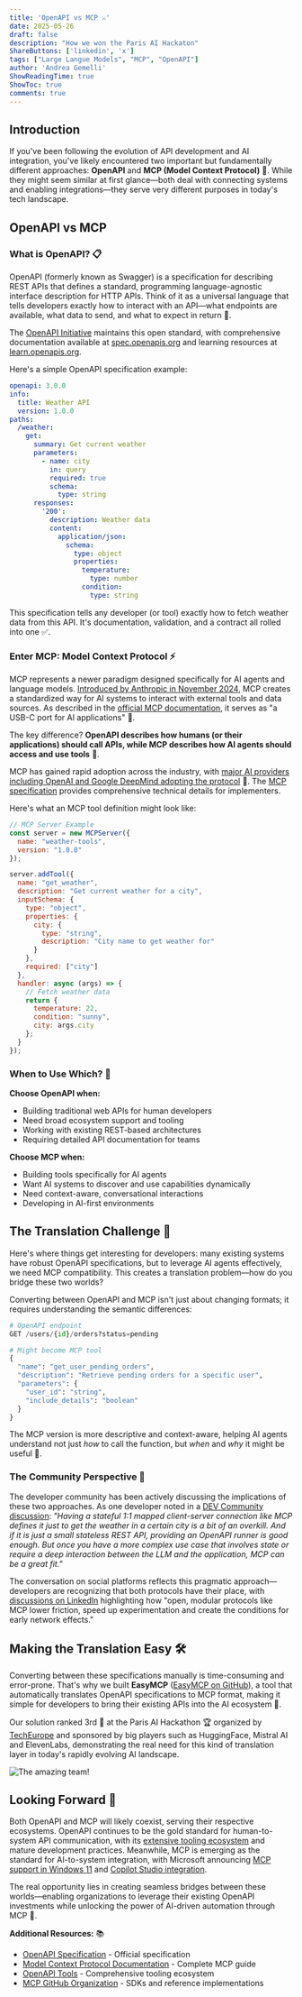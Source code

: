 ```yaml
---
title: 'OpenAPI vs MCP ⚔️'
date: 2025-05-26
draft: false
description: "How we won the Paris AI Hackaton"
ShareButtons: ['linkedin', 'x']
tags: ["Large Langue Models", "MCP", "OpenAPI"]
author: 'Andrea Gemelli'
ShowReadingTime: true
ShowToc: true
comments: true
---
```


## Introduction

If you've been following the evolution of API development and AI integration, you've likely encountered two important but fundamentally different approaches: **OpenAPI** and **MCP (Model Context Protocol)** 🤖. While they might seem similar at first glance—both deal with connecting systems and enabling integrations—they serve very different purposes in today's tech landscape.

## OpenAPI vs MCP

### What is OpenAPI? 📋

OpenAPI (formerly known as Swagger) is a specification for describing REST APIs that defines a standard, programming language-agnostic interface description for HTTP APIs. Think of it as a universal language that tells developers exactly how to interact with an API—what endpoints are available, what data to send, and what to expect in return 💬.

The [OpenAPI Initiative](https://www.openapis.org/) maintains this open standard, with comprehensive documentation available at [spec.openapis.org](https://spec.openapis.org/oas/v3.1.1.html) and learning resources at [learn.openapis.org](https://learn.openapis.org/).

Here's a simple OpenAPI specification example:

```yaml
openapi: 3.0.0
info:
  title: Weather API
  version: 1.0.0
paths:
  /weather:
    get:
      summary: Get current weather
      parameters:
        - name: city
          in: query
          required: true
          schema:
            type: string
      responses:
        '200':
          description: Weather data
          content:
            application/json:
              schema:
                type: object
                properties:
                  temperature:
                    type: number
                  condition:
                    type: string
```

This specification tells any developer (or tool) exactly how to fetch weather data from this API. It's documentation, validation, and a contract all rolled into one ✅.

### Enter MCP: Model Context Protocol ⚡

MCP represents a newer paradigm designed specifically for AI agents and language models. [Introduced by Anthropic in November 2024](https://www.anthropic.com/news/model-context-protocol), MCP creates a standardized way for AI systems to interact with external tools and data sources. As described in the [official MCP documentation](https://modelcontextprotocol.io/introduction), it serves as "a USB-C port for AI applications" 🔌.

The key difference? **OpenAPI describes how humans (or their applications) should call APIs, while MCP describes how AI agents should access and use tools** 🎯.

MCP has gained rapid adoption across the industry, with [major AI providers including OpenAI and Google DeepMind adopting the protocol](https://en.wikipedia.org/wiki/Model_Context_Protocol) 🌟. The [MCP specification](https://modelcontextprotocol.io/specification/2025-03-26) provides comprehensive technical details for implementers.

Here's what an MCP tool definition might look like:

```javascript
// MCP Server Example
const server = new MCPServer({
  name: "weather-tools",
  version: "1.0.0"
});

server.addTool({
  name: "get_weather",
  description: "Get current weather for a city",
  inputSchema: {
    type: "object",
    properties: {
      city: {
        type: "string",
        description: "City name to get weather for"
      }
    },
    required: ["city"]
  },
  handler: async (args) => {
    // Fetch weather data
    return {
      temperature: 22,
      condition: "sunny",
      city: args.city
    };
  }
});
```

### When to Use Which? 🤔

**Choose OpenAPI when:**
- Building traditional web APIs for human developers
- Need broad ecosystem support and tooling
- Working with existing REST-based architectures
- Requiring detailed API documentation for teams

**Choose MCP when:**
- Building tools specifically for AI agents
- Want AI systems to discover and use capabilities dynamically
- Need context-aware, conversational interactions
- Developing in AI-first environments

## The Translation Challenge 🌉

Here's where things get interesting for developers: many existing systems have robust OpenAPI specifications, but to leverage AI agents effectively, we need MCP compatibility. This creates a translation problem—how do you bridge these two worlds?

Converting between OpenAPI and MCP isn't just about changing formats; it requires understanding the semantic differences:

```python
# OpenAPI endpoint
GET /users/{id}/orders?status=pending

# Might become MCP tool
{
  "name": "get_user_pending_orders",
  "description": "Retrieve pending orders for a specific user",
  "parameters": {
    "user_id": "string",
    "include_details": "boolean"
  }
}
```

The MCP version is more descriptive and context-aware, helping AI agents understand not just *how* to call the function, but *when* and *why* it might be useful 🧠.

### The Community Perspective 💬

The developer community has been actively discussing the implications of these two approaches. As one developer noted in a [DEV Community discussion](https://dev.to/duske/model-context-protocol-mcp-should-i-stay-or-should-i-go-3c9n): *"Having a stateful 1:1 mapped client-server connection like MCP defines it just to get the weather in a certain city is a bit of an overkill. And if it is just a small stateless REST API, providing an OpenAPI runner is good enough. But once you have a more complex use case that involves state or require a deep interaction between the LLM and the application, MCP can be a great fit."*

The conversation on social platforms reflects this pragmatic approach—developers are recognizing that both protocols have their place, with [discussions on LinkedIn](https://www.theproductled.com/p/plg-recap-ai-agents-and-mcp-edition) highlighting how "open, modular protocols like MCP lower friction, speed up experimentation and create the conditions for early network effects."

## Making the Translation Easy 🛠️

Converting between these specifications manually is time-consuming and error-prone. That's why we built **EasyMCP** ([EasyMCP on GitHub](https://github.com/remorses/easymcp)), a tool that automatically translates OpenAPI specifications to MCP format, making it simple for developers to bring their existing APIs into the AI ecosystem 🚀.

Our solution ranked 3rd 🥉 at the Paris AI Hackathon 🏆 organized by [TechEurope](https://blog.techeurope.io/p/hackathon-paris-1) and sponsored by big players such as HuggingFace, Mistral AI and ElevenLabs, demonstrating the real need for this kind of translation layer in today's rapidly evolving AI landscape.

![The amazing team!](images/team.png)

## Looking Forward 🔮

Both OpenAPI and MCP will likely coexist, serving their respective ecosystems. OpenAPI continues to be the gold standard for human-to-system API communication, with its [extensive tooling ecosystem](https://openapi.tools/) and mature development practices. Meanwhile, MCP is emerging as the standard for AI-to-system integration, with Microsoft announcing [MCP support in Windows 11](https://blogs.windows.com/windowsexperience/2025/05/19/securing-the-model-context-protocol-building-a-safer-agentic-future-on-windows/) and [Copilot Studio integration](https://www.microsoft.com/en-us/microsoft-copilot/blog/copilot-studio/introducing-model-context-protocol-mcp-in-copilot-studio-simplified-integration-with-ai-apps-and-agents/).

The real opportunity lies in creating seamless bridges between these worlds—enabling organizations to leverage their existing OpenAPI investments while unlocking the power of AI-driven automation through MCP 🔗.

**Additional Resources:** 📚
- [OpenAPI Specification](https://spec.openapis.org/oas/v3.1.1.html) - Official specification
- [Model Context Protocol Documentation](https://modelcontextprotocol.io/) - Complete MCP guide
- [OpenAPI Tools](https://openapi.tools/) - Comprehensive tooling ecosystem
- [MCP GitHub Organization](https://github.com/modelcontextprotocol) - SDKs and reference implementations

